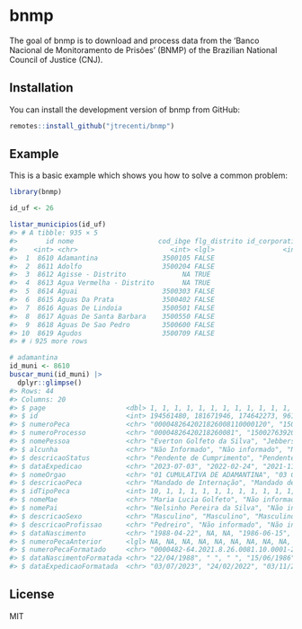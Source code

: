 
<!-- README.md is generated from README.Rmd. Please edit that file -->

# bnmp

<!-- badges: start -->
<!-- badges: end -->

The goal of bnmp is to download and process data from the ‘Banco
Nacional de Monitoramento de Prisões’ (BNMP) of the Brazilian National
Council of Justice (CNJ).

## Installation

You can install the development version of bnmp from GitHub:

``` r
remotes::install_github("jtrecenti/bnmp")
```

## Example

This is a basic example which shows you how to solve a common problem:

``` r
library(bnmp)

id_uf <- 26

listar_municipios(id_uf)
#> # A tibble: 935 × 5
#>       id nome                     cod_ibge flg_distrito id_corporativo
#>    <int> <chr>                       <int> <lgl>                 <int>
#>  1  8610 Adamantina                3500105 FALSE                    30
#>  2  8611 Adolfo                    3500204 FALSE                    32
#>  3  8612 Agisse - Distrito              NA TRUE                     NA
#>  4  8613 Agua Vermelha - Distrito       NA TRUE                     NA
#>  5  8614 Aguai                     3500303 FALSE                    62
#>  6  8615 Aguas Da Prata            3500402 FALSE                    65
#>  7  8616 Aguas De Lindoia          3500501 FALSE                    67
#>  8  8617 Aguas De Santa Barbara    3500550 FALSE                    68
#>  9  8618 Aguas De Sao Pedro        3500600 FALSE                    69
#> 10  8619 Agudos                    3500709 FALSE                    76
#> # ℹ 925 more rows
```

``` r
# adamantina
id_muni <- 8610
buscar_muni(id_muni) |>
  dplyr::glimpse()
#> Rows: 44
#> Columns: 20
#> $ page                    <dbl> 1, 1, 1, 1, 1, 1, 1, 1, 1, 1, 1, 1, 1, 1, 1, 1…
#> $ id                      <int> 194561480, 181671946, 174642273, 96146346, 193…
#> $ numeroPeca              <chr> "0000482642021826008110000120", "1500276392022…
#> $ numeroProcesso          <chr> "00004826420218260081", "15002763920228260081"…
#> $ nomePessoa              <chr> "Everton Golfeto da Silva", "Jebberson Barreir…
#> $ alcunha                 <chr> "Não Informado", "Não informado", "Não informa…
#> $ descricaoStatus         <chr> "Pendente de Cumprimento", "Pendente de Cumpri…
#> $ dataExpedicao           <chr> "2023-07-03", "2022-02-24", "2021-11-03", "201…
#> $ nomeOrgao               <chr> "01 CUMULATIVA DE ADAMANTINA", "03 CUMULATIVA …
#> $ descricaoPeca           <chr> "Mandado de Internação", "Mandado de Prisão", …
#> $ idTipoPeca              <int> 10, 1, 1, 1, 1, 1, 1, 1, 1, 1, 1, 1, 1, 1, 1, …
#> $ nomeMae                 <chr> "Maria Lucia Golfeto", "Não informado", "Não i…
#> $ nomePai                 <chr> "Nelsinho Pereira da Silva", "Não informado", …
#> $ descricaoSexo           <chr> "Masculino", "Masculino", "Masculino", "Mascul…
#> $ descricaoProfissao      <chr> "Pedreiro", "Não informado", "Não informado", …
#> $ dataNascimento          <chr> "1988-04-22", NA, NA, "1986-06-15", NA, NA, "1…
#> $ numeroPecaAnterior      <lgl> NA, NA, NA, NA, NA, NA, NA, NA, NA, NA, NA, NA…
#> $ numeroPecaFormatado     <chr> "0000482-64.2021.8.26.0081.10.0001-20", "15002…
#> $ dataNascimentoFormatada <chr> "22/04/1988", " ", " ", "15/06/1986", " ", " "…
#> $ dataExpedicaoFormatada  <chr> "03/07/2023", "24/02/2022", "03/11/2021", "12/…
```

## License

MIT
